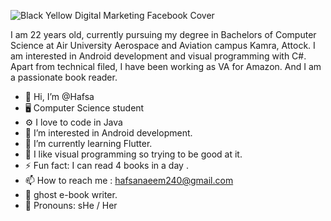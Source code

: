 
![Black   Yellow Digital Marketing Facebook Cover](https://user-images.githubusercontent.com/52010329/172943062-a9469c64-6299-4ff5-8d6a-935324e64e88.png)

I am 22 years old, currently pursuing my degree in Bachelors of Computer Science at Air University Aerospace and Aviation campus Kamra, Attock. I am interested in Android development and visual programming with C#. Apart from technical filed, I have been working as VA for Amazon. And I am a passionate book reader.



- 👋 Hi, I’m @Hafsa
- 🖥️ Computer Science student
- ⚙️ I love to code in Java
- 👀 I’m interested in Android development.
- 💯 I’m currently learning Flutter.
- 🤞 I like visual programming so trying to be good at it.
- ⚡ Fun fact: I can read 4 books in a day .
- 📫 How to reach me : hafsanaeem240@gmail.com
- 📝 ghost e-book writer.
- 🤔 Pronouns: sHe / Her

<!---
Hafsaayy/Hafsaayy is a ✨ special ✨ repository because its `README.md` (this file) appears on your GitHub profile.
You can click the Preview link to take a look at your changes.
--->
